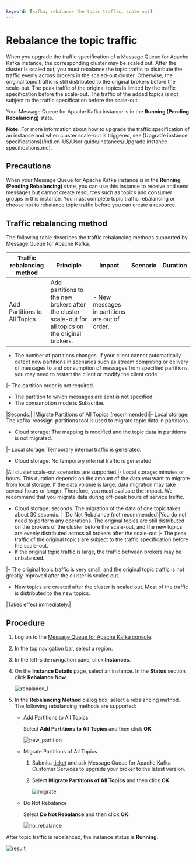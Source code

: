 ```yaml
---
keyword: [kafka, rebalance the topic traffic, scale out]
---
```


# Rebalance the topic traffic

When you upgrade the traffic specification of a Message Queue for Apache Kafka instance, the corresponding cluster may be scaled out. After the cluster is scaled out, you must rebalance the topic traffic to distribute the traffic evenly across brokers in the scaled-out cluster. Otherwise, the original topic traffic is still distributed to the original brokers before the scale-out. The peak traffic of the original topics is limited by the traffic specification before the scale-out. The traffic of the added topics is not subject to the traffic specification before the scale-out.

Your Message Queue for Apache Kafka instance is in the **Running \(Pending Rebalancing\)** state.

**Note:** For more information about how to upgrade the traffic specification of an instance and when cluster scale-out is triggered, see [Upgrade instance specifications](/intl.en-US/User guide/Instances/Upgrade instance specifications.md).

## Precautions

When your Message Queue for Apache Kafka instance is in the **Running \(Pending Rebalancing\)** state, you can use this instance to receive and send messages but cannot create resources such as topics and consumer groups in this instance. You must complete topic traffic rebalancing or choose not to rebalance topic traffic before you can create a resource.

## Traffic rebalancing method

The following table describes the traffic rebalancing methods supported by Message Queue for Apache Kafka.

|Traffic rebalancing method|Principle|Impact|Scenario|Duration|
|--------------------------|---------|------|--------|--------|
|Add Partitions to All Topics|Add partitions to the new brokers after the cluster scale-out for all topics on the original brokers.|-   New messages in partitions are out of order.
-   The number of partitions changes. If your client cannot automatically detect new partitions in scenarios such as stream computing or delivery of messages to and consumption of messages from specified partitions, you may need to restart the client or modify the client code.

|-   The partition order is not required.
-   The partition to which messages are sent is not specified.
-   The consumption mode is Subscribe.

|Seconds.|
|Migrate Partitions of All Topics \(recommended\)|-   Local storage: The kafka-reassign-partitions tool is used to migrate topic data in partitions.
-   Cloud storage: The mapping is modified and the topic data in partitions is not migrated.

|-   Local storage: Temporary internal traffic is generated.
-   Cloud storage: No temporary internal traffic is generated.

|All cluster scale-out scenarios are supported.|-   Local storage: minutes or hours. This duration depends on the amount of the data you want to migrate from local storage. If the data volume is large, data migration may take several hours or longer. Therefore, you must evaluate the impact. We recommend that you migrate data during off-peak hours of service traffic.
-   Cloud storage: seconds. The migration of the data of one topic takes about 30 seconds. |
|Do Not Rebalance \(not recommended\)|You do not need to perform any operations. The original topics are still distributed on the brokers of the cluster before the scale-out, and the new topics are evenly distributed across all brokers after the scale-out.|-   The peak traffic of the original topics are subject to the traffic specification before the scale-out.
-   If the original topic traffic is large, the traffic between brokers may be unbalanced.

|-   The original topic traffic is very small, and the original topic traffic is not greatly improved after the cluster is scaled out.
-   New topics are created after the cluster is scaled out. Most of the traffic is distributed to the new topics.

|Takes effect immediately.|

## Procedure

1.  Log on to the [Message Queue for Apache Kafka console](http://kafka.console.aliyun.com).

2.  In the top navigation bar, select a region.

3.  In the left-side navigation pane, click **Instances**.

4.  On the **Instance Details** page, select an instance. In the **Status** section, click **Rebalance Now**.

    ![rebalance_1](https://static-aliyun-doc.oss-cn-hangzhou.aliyuncs.com/assets/img/en-US/2940549951/p103514.png)

5.  In the **Rebalancing Method** dialog box, select a rebalancing method. The following rebalancing methods are supported:

    -   Add Partitions to All Topics

        Select **Add Partitions to All Topics** and then click **OK**.

        ![new_partition](https://static-aliyun-doc.oss-cn-hangzhou.aliyuncs.com/assets/img/en-US/2940549951/p103538.png)

    -   Migrate Partitions of All Topics
        1.  Submita [ticket](https://workorder-intl.console.aliyun.com/?spm=a2c63.p38356.879954.5.7eda4058RBvAh8#/ticket/add/?productId=1352) and ask Message Queue for Apache Kafka Customer Services to upgrade your broker to the latest version.
        2.  Select **Migrate Partitions of All Topics** and then click **OK**.

            ![migrate](https://static-aliyun-doc.oss-cn-hangzhou.aliyuncs.com/assets/img/en-US/3940549951/p103539.png)

    -   Do Not Rebalance

        Select **Do Not Rebalance** and then click **OK**.

        ![no_rebalance](https://static-aliyun-doc.oss-cn-hangzhou.aliyuncs.com/assets/img/en-US/3940549951/p103540.png)


After topic traffic is rebalanced, the instance status is **Running**.

![result](https://static-aliyun-doc.oss-cn-hangzhou.aliyuncs.com/assets/img/en-US/3940549951/p103541.png)


